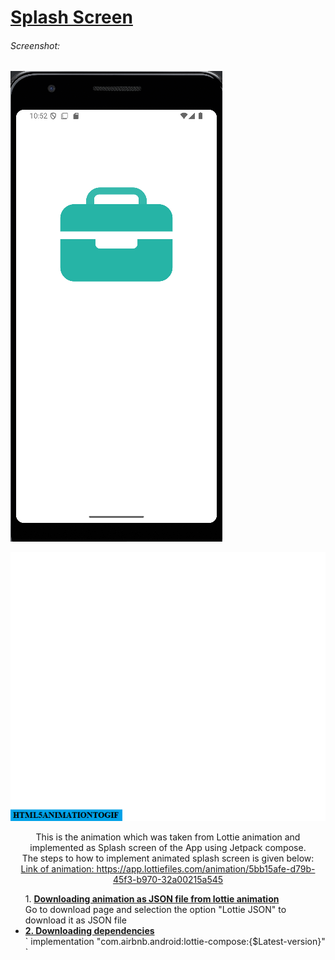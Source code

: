 # <u>Splash Screen</u>
###### Screenshot:
<img src="ss1.png">

![Reading](splash_new.gif)
<p align="center">This is the animation which was taken from Lottie animation and implemented as Splash screen of the App using Jetpack compose.<br>
The steps to how to implement animated splash screen is given below:<br>
<u>Link of animation: https://app.lottiefiles.com/animation/5bb15afe-d79b-45f3-b970-32a00215a545</u>
<br>
</p>
<p>
  <ul>
    <l1>1. <u><b>Downloading animation as JSON file from lottie animation</b></u><br>
              Go to download page and selection the option "Lottie JSON" to download it as JSON file
    </l1>
    <li>
      <u><b>2. Downloading dependencies</b></u><br>
      `
      implementation "com.airbnb.android:lottie-compose:{$Latest-version}"
      ` 
    </li>
  </ul>
</p>

